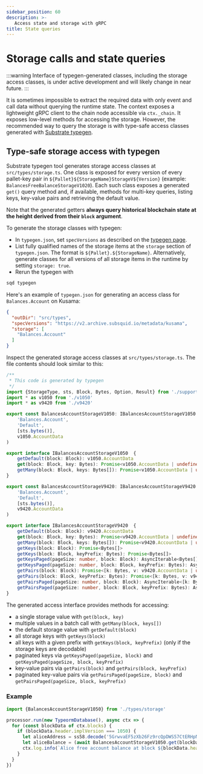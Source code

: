 ```yaml
---
sidebar_position: 60
description: >-
   Access state and storage with gRPC
title: State queries
---
```


# Storage calls and state queries

:::warning
Interface of typegen-generated classes, including the storage access classes, is under active development and will likely change in near future.
:::

It is sometimes impossible to extract the required data with only event and call data without querying the runtime state.
The context exposes a lightweight gRPC client to the chain node accessible via `ctx._chain`. 
It exposes low-level methods for accessing the storage. However, the recommended way to query the storage is with type-safe access classes generated with [Substrate typegen](../squid-substrate-typegen). 

## Type-safe storage access with typegen

Substrate typegen tool generates storage access classes at `src/types/storage.ts`. One class is exposed for every version of every pallet-key pair in `${Pallet}${StorageName}StorageV${Version}` (example: `BalancesFreeBalanceStorageV1020`). Each such class exposes a generated `get()` query method and, if available, methods for multi-key queries, listing keys, key-value pairs and retrieving the default value.

Note that the generated getters **always query historical blockchain state at the height derived from their `block` argument**.

To generate the storage classes with typegen:

* In `typegen.json`, set `specVersions` as described on the [typegen page](../squid-substrate-typegen).
* List fully qualified names of the storage items at the `storage` section of `typegen.json`. The format is `${Pallet}.${StorageName}`. Alternatively, generate classes for all versions of all storage items in the runtime by setting `storage: true`.
* Rerun the typegen with

```bash
sqd typegen
```

Here's an example of `typegen.json` for generating an access class for `Balances.Account` on Kusama:

```json title=typegen.json
{
  "outDir": "src/types",
  "specVersions": "https://v2.archive.subsquid.io/metadata/kusama",
  "storage": [
    "Balances.Account"
  ]
}
```

Inspect the generated storage access classes at `src/types/storage.ts`. The file contents should look similar to this:

```typescript title=src/types/storage.ts
/**
 * This code is generated by typegen
 */
import {StorageType, sts, Block, Bytes, Option, Result} from './support'
import * as v1050 from './v1050'
import * as v9420 from './v9420'

export const BalancesAccountStorageV1050: IBalancesAccountStorageV1050 = new StorageType(
    'Balances.Account',
    'Default',
    [sts.bytes()],
    v1050.AccountData
)

export interface IBalancesAccountStorageV1050  {
    getDefault(block: Block): v1050.AccountData
    get(block: Block, key: Bytes): Promise<v1050.AccountData | undefined>
    getMany(block: Block, keys: Bytes[]): Promise<v1050.AccountData | undefined[]>
}

export const BalancesAccountStorageV9420: IBalancesAccountStorageV9420 = new StorageType(
    'Balances.Account',
    'Default',
    [sts.bytes()],
    v9420.AccountData
)

export interface IBalancesAccountStorageV9420  {
    getDefault(block: Block): v9420.AccountData
    get(block: Block, key: Bytes): Promise<v9420.AccountData | undefined>
    getMany(block: Block, keys: Bytes[]): Promise<v9420.AccountData | undefined[]>
    getKeys(block: Block): Promise<Bytes[]>
    getKeys(block: Block, keyPrefix: Bytes): Promise<Bytes[]>
    getKeysPaged(pageSize: number, block: Block): AsyncIterable<Bytes[]>
    getKeysPaged(pageSize: number, block: Block, keyPrefix: Bytes): AsyncIterable<Bytes[]>
    getPairs(block: Block): Promise<[k: Bytes, v: v9420.AccountData | undefined][]>
    getPairs(block: Block, keyPrefix: Bytes): Promise<[k: Bytes, v: v9420.AccountData | undefined][]>
    getPairsPaged(pageSize: number, block: Block): AsyncIterable<[k: Bytes, v: v9420.AccountData | undefined][]>
    getPairsPaged(pageSize: number, block: Block, keyPrefix: Bytes): AsyncIterable<[k: Bytes, v: v9420.AccountData | undefined][]>
}
```

The generated access interface provides methods for accessing:

- a single storage value with `get(block, key)`
- multiple values in a batch call with `getMany(block, keys[])`
- the default storage value with `getDefault(block)`
- all storage keys with `getKeys(block)`
- all keys with a given prefix with `getKeys(block, keyPrefix)` (only if the storage keys are decodable)
- paginated keys via `getKeysPaged(pageSize, block)` and `getKeysPaged(pageSize, block, keyPrefix)`
- key-value pairs via `getPairs(block)` and `getPairs(block, keyPrefix)`
- paginated key-value pairs via `getPairsPaged(pageSize, block)` and `getPairsPaged(pageSize, block, keyPrefix)`

### Example

```typescript title=src/main.ts
import {BalancesAccountStorageV1050} from './types/storage'

processor.run(new TypeormDatabase(), async ctx => {
  for (const blockData of ctx.blocks) {
    if (blockData.header.implVersion === 1050) {
      let aliceAddress = ss58.decode('5GrwvaEF5zXb26Fz9rcQpDWS57CtERHpNehXCPcNoHGKutQY').bytes
      let aliceBalance = (await BalancesAccountStorageV1050.get(blockData.header, aliceAddress))?.free
      ctx.log.info(`Alice free account balance at block ${blockData.header.height}: ${aliceBalance}`)
    }
  }
})
```
